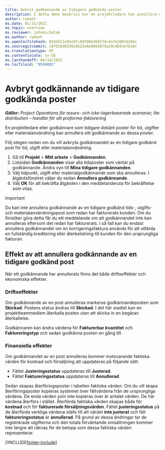 ```yaml
---
title: Avbryt godkännande av tidigare godkända poster
description: I detta ämne beskrivs hur en projektledare kan annullera godkännande av tidigare godkända poster för tid, utgifter eller materialanvändning.
author: rumant
ms.date: 01/31/2021
ms.topic: overview
ms.reviewer: johnmichalak
ms.author: rumant
ms.openlocfilehash: 03d4511e85e9fc8d596b269274c4a7e10016244c
ms.sourcegitcommit: c0792bd65d92db25e0e8864879a19c4b93efb10c
ms.translationtype: HT
ms.contentlocale: sv-SE
ms.lasthandoff: 04/14/2022
ms.locfileid: "8584802"
---
```

# <a name="cancel-the-approval-of-previously-approved-entries"></a>Avbryt godkännande av tidigare godkända poster

_**Gäller:** Project Operations för resurs- och icke-lagerbaserade scenarier, lite distribution – handlar för att proforma-fakturering_

En projektledare eller godkännare som tidigare dokänt poster för tid, utgifter eller materialanvändning kan annullera sitt godkännande av dessa poster. 

Följ stegen nedan om du vill avbryta godkännandet av en tidigare godkänd post för tid, utgift eller materialanvändning.

1. Gå till **Projekt** \> **Mitt arbete** \> **Godkännanden**.
2. Listsidan **Godkännanden** visar alla tidsposter som väntar på godkännande. Ändra vyn till **Mina tidigare godkännanden**.
3. Välj tidpunkt, utgift eller materialgodkännande som ska annulleras. I åtgärdsfönstret väljer du sedan **Annullera godkännande**.
4. Välj **OK** för att bekräfta åtgärden i den meddelanderuta för bekräftelse som vitas.

> [!IMPORTANT]
> Du kan inte annullera godkännande av en tidigare godkänd tids-, utgifts- och materialanvändningspost som redan har fakturerats kunden. Om du försöker göra detta får du ett meddelande om att godkännandet inte kan annulleras eftersom det redan har fakturerats. I så fall kan du endast annullera godkännandet om en korrigeringsfaktura används för att utfärda en fullständig kreditering eller återbetalning till kunden för den ursprungliga fakturan.

## <a name="impact-of-canceling-the-approval-of-a-previously-approved-entry"></a>Effekt av att annullera godkännande av en tidigare godkänd post

När ett godkännande har annullerats finns det både driftseffekter och ekonomiska effekter.

### <a name="operational-impact"></a>Driftseffekter

Om godkännande av en post annulleras markeras godkännandeposten som **Skickad**. Postens status ändras till **Skickad**. I det här stadiet kan en projektteammedlem återkalla posten utan att skicka in en begäran återkallelse.

Godkännaren kan ändra värdena för **Fakturerbar kvantitet** och **Faktureringstyp** och sedan godkänna posten en gång till.

### <a name="financial-impact"></a>Finansiella effekter

Om godkännandet av en post annulleras kommer motsvarande faktiska värden för kostnad och försäljning att uppdateras på följande sätt:

- Fältet **Justeringsstatus** uppdateras till **Justerad**.
- Fältet **Faktureringsstatus** uppdateras till **Annullerad**.

Sedan skapas återföringsposter i tabellen faktiska värden. Om du vill skapa återföringsposter kopieras systemet över fältvärdena från de ursprungliga värdena. De enda värden som inte kopieras över är antalet värden. De här värdena återförs i stället. Återförda faktiska värden skapas både för **kostnad** och för **fakturerade försäljningsvärden**. Fältet **justeringsstatus** på de återförda verkliga värdena ställs till att värdet **inte justerat** och fält **faktureringsstatus** är **annullerad**. På grund av dessa ändringar tar de registrerade utgifterna och den totala förväntande omsättningen kommer inte längre att räknas för de belopp som dessa faktiska värden representerar.

[!INCLUDE[footer-include](../includes/footer-banner.md)]
